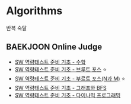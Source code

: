 # Algorithms

반복 숙달

## BAEKJOON Online Judge

* [SW 역량테스트 준비 기초 - 수학](https://www.acmicpc.net/workbook/view/3935)
* [SW 역량테스트 준비 기초 - 브루트 포스](https://www.acmicpc.net/workbook/view/3936) ⭐
* [SW 역량테스트 준비 기초 - 부르트 포스(N과 M)](https://www.acmicpc.net/workbook/view/3937) ⭐
* [SW 역량테스트 준비 기초 - 그래프와 BFS](https://www.acmicpc.net/workbook/view/3938) 
* [SW 역량테스트 준비 기초 - 다이나믹 프로그래밍](https://www.acmicpc.net/workbook/view/3939) 

